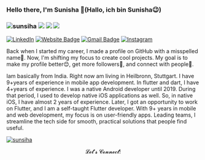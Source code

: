 ### Hello there, I'm Sunisha 👋(Hallo, ich bin Sunisha😉)
### <p align="left"> <img src="https://komarev.com/ghpvc/?username=sunsiha&label=Profile%20views&color=228B22&style=flat?" alt="sunsiha"/> <a href="https://github.com/sunsiha/"><img src="https://img.shields.io/github/followers/sunsiha?color=%228B22&label=GitHub%20Followers%20%3A&style=flat"/></a>  <a href="https://github.com/sunsiha?tab=repositories"><img src="https://badges.frapsoft.com/os/v2/open-source.svg?v=103&style=flat"/></a>  <a href="https://github.com/Naereen/badges&style=flat"><img src="https://img.shields.io/badge/badges-awesome-green.svg"/></a>

[![LinkedIn](https://img.shields.io/badge/linkedin-%230077B5.svg?&style=flat&logo=linkedin&logoColor=white)](https://www.linkedin.com/in/sunisha-kizhakkethil-ramankutty-7b23bb87/) [![Website Badge](https://img.shields.io/badge/-Website-228B22?style=flat&logo=Google-Chrome&logoColor=white)](https://sunisha-portfolio.web.app/#/) [![Gmail Badge](https://img.shields.io/badge/Gmail-red?style=flat&logo=Gmail&logoColor=white&link=mailto:sunisha.guptan123@gmail.com)](mailto:sunisha.guptan123@gmail.com) [![Instagram](https://img.shields.io/badge/instagram-%ff5851db.svg?color=C13584&style=flat&logo=instagram&logoColor=white)](https://www.instagram.com/sunisha_guptan/)


Back when I started my career, I made a profile on GitHub with a misspelled name🤣. Now, I'm shifting my focus to create cool projects. My goal is to make my profile better😊, get more followers🤩, and connect with people🥰.
<!-- VISTAS DEL PERFIL -->
Iam basically from India. Right now am living in Heilbronn, Stuttgart. I have 9+years of experience in mobile app development. In flutter and dart, I have 4+years of experience. 
I was a native Android developer until 2019. During that period, I used to develop native iOS applications as well. So, in native iOS, I have almost 2 years of experience. Later, I got an opportunity to work on Flutter, and I am a self-taught Flutter developer. With 9+ years in mobile and web development, my focus is on user-friendly apps. Leading teams, I streamline the tech side for smooth, practical solutions that people find useful.

<!-- TROFEOS GITHUB -->
<p align="left"> <a href="https://github.com/ryo-ma/github-profile-trophy"><img src="https://github-profile-trophy.vercel.app/?username=sunsiha&theme=dracula&column=7" alt="sunsiha" /></a> </p>
<p align="center">𝓛𝓮𝓽'𝓼 𝓒𝓸𝓷𝓷𝓮𝓬𝓽!<p align="center">
<!--
**Sunsiha/sunsiha** is a ✨ _special_ ✨ repository because its `README.md` (this file) appears on your GitHub profile.

Here are some ideas to get you started:

- 🔭 I’m currently working on ...
- 🌱 I’m currently learning ...
- 👯 I’m looking to collaborate on ...
- 🤔 I’m looking for help with ...
- 💬 Ask me about ...
- 📫 How to reach me: ...
- 😄 Pronouns: ...
- ⚡ Fun fact: ...
-->
